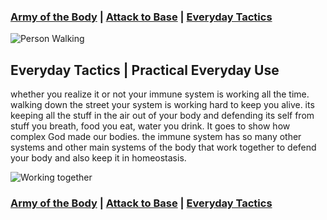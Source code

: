 ### [Army of the Body](./) | [Attack to Base](./attack-to-base) | [Everyday Tactics](./everyday-tactics)

![Person Walking](https://cdn.pixabay.com/photo/2018/09/18/21/08/man-3687274_960_720.jpg)

## Everyday Tactics | Practical Everyday Use

whether you realize it or not your immune system is working all the time. walking down the street your system is working hard to keep you alive. its keeping all the stuff in the air out of your body and defending its self from stuff you breath, food you eat, water you drink. It goes to show how complex God made our bodies. the immune system has so many other systems and other main systems of the body that work together to defend your body and also keep it in homeostasis.  

![Working together](https://live.staticflickr.com/2289/2137737248_e9f3e429d1_b.jpg)

### [Army of the Body](./) | [Attack to Base](./attack-to-base) | [Everyday Tactics](./everyday-tactics)
